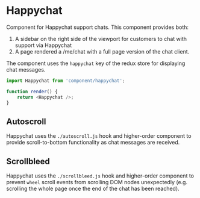 # Happychat

Component for Happychat support chats. This component provides both:

1. A sidebar on the right side of the viewport for customers to chat with support via Happychat
2. A page rendered a /me/chat with a full page version of the chat client.

The component uses the `happychat` key of the redux store for displaying chat messages.

```js
import Happychat from 'component/happychat';

function render() {
	return <Happychat />;
}
```

## Autoscroll

Happychat uses the `./autoscroll.js` hook and higher-order component to provide scroll-to-bottom functionality as chat messages are received.

## Scrollbleed

Happychat uses the `./scrollbleed.js` hook and higher-order component to prevent `wheel` scroll events from scrolling DOM nodes unexpectedly (e.g. scrolling the whole page once the end of the chat has been reached).
